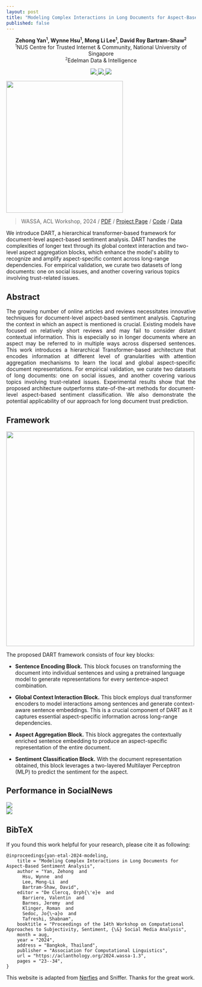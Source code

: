 ```yaml
---
layout: post
title: "Modeling Complex Interactions in Long Documents for Aspect-Based Sentiment Analysis"
published: false
---
```


<p align="center">
  <strong>Zehong Yan<sup style="font-size: 70%;vertical-align: super;">1</sup>, Wynne Hsu<sup style="font-size: 70%;vertical-align: super;">1</sup>, Mong Li Lee<sup style="font-size: 70%;vertical-align: super;">1</sup>, David Roy Bartram-Shaw<sup style="font-size: 70%;vertical-align: super;">2</sup></strong>
  <br>
  <sup style="font-size: 70%;vertical-align: super;">1</sup>NUS Centre for Trusted Internet & Community, National University of Singapore
  <br>
  <sup style="font-size: 70%;vertical-align: super;">2</sup>Edelman Data & Intelligence
</p>

<p align="center">
  <a href="https://workshop-wassa.github.io/"> 
    <img src="https://img.shields.io/badge/arXiv-B31B1B?logo=arxiv&labelColor=grey" />
  </a> 
  <a href="https://github.com/YanZehong/dart"> 
    <img src="https://img.shields.io/badge/Model-181717?logo=github&labelColor=grey" />
  </a> 
  <a href="https://github.com/YanZehong/SocialNews"> 
    <img src="https://img.shields.io/badge/Data-4285F4?logo=googledocs&logoColor=white&labelColor=grey" />
  </a> 
</p>

<div class="img-div-any-width" markdown="0">
  <image src="/images/dart/intro.jpeg" width="310" height="350" />
</div>


<blockquote class='subtle'>
  WASSA, ACL Workshop, 2024 / <a href="https://workshop-wassa.github.io/">PDF</a> / <a href="https://yanzehong.github.io/dart/">Project Page</a> / <a href="https://github.com/YanZehong/dart">Code</a> / <a href="https://github.com/YanZehong/SocialNews">Data</a>
</blockquote>


We introduce DART, a hierarchical transformer-based framework for document-level aspect-based sentiment analysis.
DART handles the complexities of longer text through its  global context interaction and two-level aspect aggregation blocks, which enhance the model's ability to recognize and amplify aspect-specific content  across long-range dependencies. For empirical validation, we curate two datasets of long documents: one on social issues, and another covering various topics involving trust-related issues.
<!--more-->




## Abstract
<p align="justify">
  The growing number of online articles and reviews necessitates innovative techniques for document-level aspect-based sentiment analysis. Capturing the context in which an aspect is mentioned is crucial. Existing models have focused on relatively short reviews and may fail to consider distant contextual information. This is especially so in longer documents where an aspect may be referred to in multiple ways across dispersed sentences. This work introduces a hierarchical Transformer-based architecture that encodes information at different level of granularities with attention aggregation mechanisms to learn the local and global aspect-specific document representations. For empirical validation, we curate two datasets of long documents: one on social issues, and another covering various topics involving trust-related issues. Experimental results show that the proposed architecture outperforms state-of-the-art methods for document-level aspect-based sentiment classification. We also demonstrate the potential applicability of our approach for long document trust prediction.
</p>


## Framework
<div class="img-div-any-width" markdown="0">
  <image src="/images/dart/framework.jpeg" width="500" height="570"/>
</div>

The proposed DART framework consists of four key blocks: 

- **Sentence Encoding Block.** This block focuses on transforming the document into individual sentences and using a pretrained language model to generate representations for every sentence-aspect combination.

- **Global Context Interaction Block.** This block employs dual transformer encoders to model interactions among sentences and generate context-aware sentence embeddings. This is a crucial component of DART as it captures essential aspect-specific information across long-range dependencies.


- **Aspect Aggregation Block.** This block aggregates the 
contextually enriched  sentence embedding to produce an aspect-specific representation of the entire document. 

- **Sentiment Classification Block.** With the document representation obtained, this block leverages a two-layered Multilayer Perceptron (MLP) to predict the sentiment for  the aspect.


## Performance in SocialNews
<div class="img-div-any-width" markdown="0">
  <image src="/images/dart/result-1.png"/>
</div>

<div class="img-div-any-width" markdown="0">
  <image src="/images/dart/result.jpeg"/>
</div>



## BibTeX
If you found this work helpful for your research, please cite it as following:
```
@inproceedings{yan-etal-2024-modeling,
    title = "Modeling Complex Interactions in Long Documents for Aspect-Based Sentiment Analysis",
    author = "Yan, Zehong  and
      Hsu, Wynne  and
      Lee, Mong-Li  and
      Bartram-Shaw, David",
    editor = "De Clercq, Orph{\'e}e  and
      Barriere, Valentin  and
      Barnes, Jeremy  and
      Klinger, Roman  and
      Sedoc, Jo{\~a}o  and
      Tafreshi, Shabnam",
    booktitle = "Proceedings of the 14th Workshop on Computational Approaches to Subjectivity, Sentiment, {\&} Social Media Analysis",
    month = aug,
    year = "2024",
    address = "Bangkok, Thailand",
    publisher = "Association for Computational Linguistics",
    url = "https://aclanthology.org/2024.wassa-1.3",
    pages = "23--34",
}
```


<footer class="footer">
  <p>
    This website is adapted from <a href="https://github.com/nerfies/nerfies.github.io">Nerfies</a> and <a hred="https://pengqi.site/Sniffer/">Sniffer</a>. Thanks for the great work.
  </p>
</footer>
